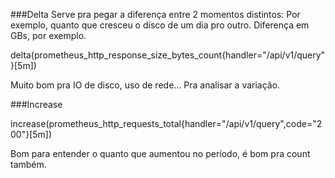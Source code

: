 ###Delta
Serve pra pegar a diferença entre 2 momentos distintos:
Por exemplo, quanto que cresceu o disco de um dia pro outro. Diferença em GBs, por exemplo.

delta(prometheus_http_response_size_bytes_count{handler="/api/v1/query"}[5m])

Muito bom pra IO de disco, uso de rede... Pra analisar a variação.


###Increase

increase(prometheus_http_requests_total{handler="/api/v1/query",code="200"}[5m])

Bom para entender o quanto que aumentou no período, é bom pra count também.

